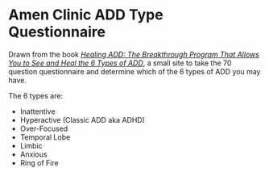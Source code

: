 # Amen Clinic ADD Type Questionnaire

Drawn from the book [_Healing ADD: The Breakthrough Program That Allows You to See and Heal the 6 Types of ADD_](https://www.goodreads.com/book/show/19127555-healing-add), a small site to take the 70 question questionnaire and determine which of the 6 types of ADD you may have.

The 6 types are:

- Inattentive
- Hyperactive (Classic ADD aka ADHD)
- Over-Focused
- Temporal Lobe
- Limbic
- Anxious
- Ring of Fire
